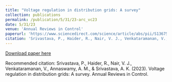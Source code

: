 ```yaml
---
title: "Voltage regulation in distribution grids: A survey"
collection: publications
permalink: /publication/5/31/23-arc_vc23
date: 5/31/23
venue: 'Annual Reviews in Control'
paperurl: 'https://www.sciencedirect.com/science/article/abs/pii/S1367578823000123'
citation: 'Srivastava, P., Haider, R., Nair, V. J., Venkataramanan, V., Annaswamy, A. M., &amp; Srivastava, A. K. (2023). Voltage regulation in distribution grids: A survey. Annual Reviews in Control.'
---
```


<a href='https://www.sciencedirect.com/science/article/abs/pii/S1367578823000123'>Download paper here</a>

Recommended citation: Srivastava, P., Haider, R., Nair, V. J., Venkataramanan, V., Annaswamy, A. M., & Srivastava, A. K. (2023). Voltage regulation in distribution grids: A survey. Annual Reviews in Control.